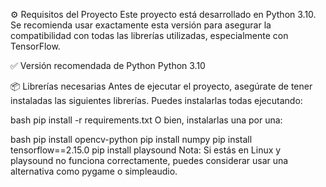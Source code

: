 ⚙️ Requisitos del Proyecto
Este proyecto está desarrollado en Python 3.10. Se recomienda usar exactamente esta versión para asegurar la compatibilidad con todas las librerías utilizadas, especialmente con TensorFlow.

✅ Versión recomendada de Python
Python 3.10

📦 Librerías necesarias
Antes de ejecutar el proyecto, asegúrate de tener instaladas las siguientes librerías. Puedes instalarlas todas ejecutando:

bash
pip install -r requirements.txt
O bien, instalarlas una por una:

bash
pip install opencv-python
pip install numpy
pip install tensorflow==2.15.0
pip install playsound
Nota: Si estás en Linux y playsound no funciona correctamente, puedes considerar usar una alternativa como pygame o simpleaudio.
